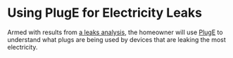 # Using PlugE for Electricity Leaks
Armed with results from [a leaks analysis](LeaksAnalysis.md), the homeowner will use [PlugE](PlugE.md) to understand what plugs are being used by devices that are leaking the most electricity.  